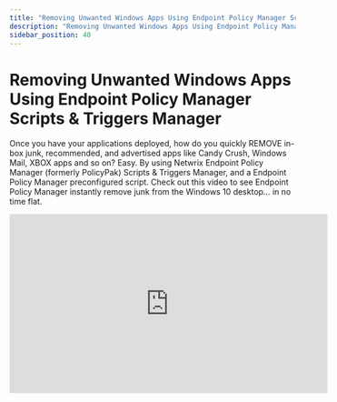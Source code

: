 ```yaml
---
title: "Removing Unwanted Windows Apps Using Endpoint Policy Manager Scripts & Triggers Manager"
description: "Removing Unwanted Windows Apps Using Endpoint Policy Manager Scripts & Triggers Manager"
sidebar_position: 40
---
```

# Removing Unwanted Windows Apps Using Endpoint Policy Manager Scripts & Triggers Manager

Once you have your applications deployed, how do you quickly REMOVE in-box junk, recommended, and
advertised apps like Candy Crush, Windows Mail, XBOX apps and so on? Easy. By using Netwrix Endpoint
Policy Manager (formerly PolicyPak) Scripts & Triggers Manager, and a Endpoint Policy Manager
preconfigured script. Check out this video to see Endpoint Policy Manager instantly remove junk from
the Windows 10 desktop… in no time flat.

<iframe width="560" height="315" src="https://www.youtube.com/embed/IehySMMhnXY" title="Removing Unwanted Windows Apps Using Endpoint Policy Manager Scripts &amp; Triggers Manager" frameborder="0" allow="accelerometer; autoplay; clipboard-write; encrypted-media; gyroscope; picture-in-picture; web-share" allowfullscreen="1"></iframe>